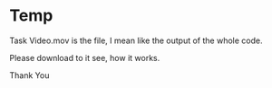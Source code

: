# Temp

Task Video.mov is the file, I mean like the output of the whole code. 

Please download to it see, how it works. 

Thank You
